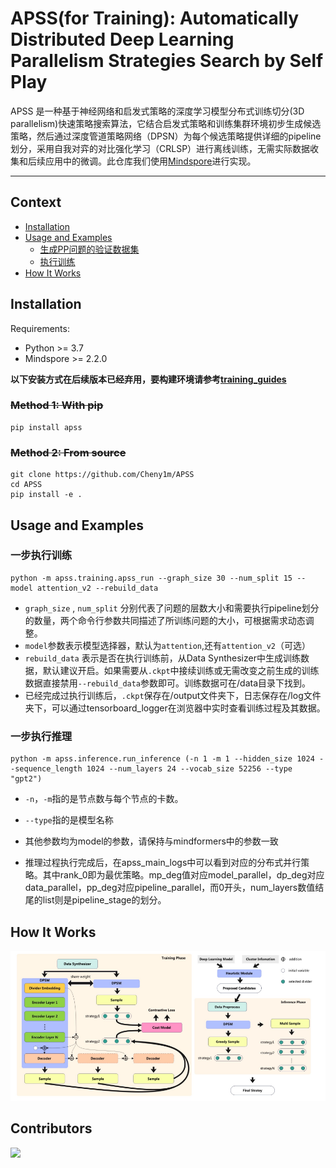 # APSS(for Training): Automatically Distributed Deep Learning Parallelism Strategies Search by Self Play

APSS 是一种基于神经网络和启发式策略的深度学习模型分布式训练切分(3D parallelism)快速策略搜索算法，它结合启发式策略和训练集群环境初步生成候选策略，然后通过深度管道策略网络（DPSN）为每个候选策略提供详细的pipeline划分，采用自我对弈的对比强化学习（CRLSP）进行离线训练，无需实际数据收集和后续应用中的微调。此仓库我们使用[Mindspore](https://www.mindspore.cn/)进行实现。

----------

## Context
- [Installation](#installation)
- [Usage and Examples](#usage-and-examples)
  - [生成PP问题的验证数据集](#生成PP问题的验证数据集)
  - [执行训练](#执行训练)
- [How It Works](#how-it-works)


## Installation
Requirements:  
 - Python >= 3.7
 - Mindspore >= 2.2.0

**以下安装方式在后续版本已经弃用，要构建环境请参考[training_guides](docs/training_guides.md)**
### ~~Method 1: With pip~~
```
pip install apss
```

### ~~Method 2: From source~~
```
git clone https://github.com/Cheny1m/APSS
cd APSS
pip install -e .
```

## Usage and Examples

### 一步执行训练

```
python -m apss.training.apss_run --graph_size 30 --num_split 15 --model attention_v2 --rebuild_data
```
* `graph_size` , `num_split` 分别代表了问题的层数大小和需要执行pipeline划分的数量，两个命令行参数共同描述了所训练问题的大小，可根据需求动态调整。
* `model`参数表示模型选择器，默认为`attention`,还有`attention_v2`（可选）
* `rebuild_data` 表示是否在执行训练前，从Data Synthesizer中生成训练数据，默认建议开启。如果需要从`.ckpt`中接续训练或无需改变之前生成的训练数据直接禁用`--rebuild_data`参数即可。训练数据可在/data目录下找到。
* 已经完成过执行训练后，`.ckpt`保存在/output文件夹下，日志保存在/log文件夹下，可以通过tensorboard_logger在浏览器中实时查看训练过程及其数据。

### 一步执行推理
```
python -m apss.inference.run_inference (-n 1 -m 1 --hidden_size 1024 --sequence_length 1024 --num_layers 24 --vocab_size 52256 --type "gpt2")
```
* `-n`，`-m`指的是节点数与每个节点的卡数。
* `--type`指的是模型名称
* 其他参数均为model的参数，请保持与mindformers中的参数一致

* 推理过程执行完成后，在apss_main_logs中可以看到对应的分布式并行策略。其中rank_0即为最优策略。mp_deg值对应model_parallel，dp_deg对应data_parallel，pp_deg对应pipeline_parallel，而0开头，num_layers数值结尾的list则是pipeline_stage的划分。


## How It Works
![The pipeline of APSS.](docs/images/apss_pipeline.png) 


## Contributors

<a href="https://github.com/your-repository/graphs/contributors">
  <img src="https://contrib.rocks/image?repo=Cheny1m/APSS" />
</a>
